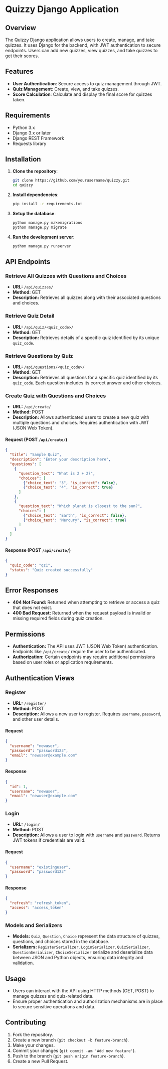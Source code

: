 # Quizzy Django Application

## Overview

The Quizzy Django application allows users to create, manage, and take quizzes. It uses Django for the backend, with JWT authentication to secure endpoints. Users can add new quizzes, view quizzes, and take quizzes to get their scores.

## Features

- **User Authentication**: Secure access to quiz management through JWT.
- **Quiz Management**: Create, view, and take quizzes.
- **Score Calculation**: Calculate and display the final score for quizzes taken.

## Requirements

- Python 3.x
- Django 3.x or later
- Django REST Framework
- Requests library

## Installation

1. **Clone the repository**:
   ```sh
   git clone https://github.com/yourusername/quizzy.git
   cd quizzy
   ```

2. **Install dependencies**:
   ```sh
   pip install -r requirements.txt
   ```

3. **Setup the database**:
   ```sh
   python manage.py makemigrations
   python manage.py migrate
   ```

4. **Run the development server**:
   ```sh
   python manage.py runserver
   ```

## API Endpoints

### Retrieve All Quizzes with Questions and Choices

- **URL:** `/api/quizzes/`
- **Method:** GET
- **Description:** Retrieves all quizzes along with their associated questions and choices.

### Retrieve Quiz Detail

- **URL:** `/api/quiz/<quiz_code>/`
- **Method:** GET
- **Description:** Retrieves details of a specific quiz identified by its unique `quiz_code`.

### Retrieve Questions by Quiz

- **URL:** `/api/questions/<quiz_code>/`
- **Method:** GET
- **Description:** Retrieves all questions for a specific quiz identified by its `quiz_code`. Each question includes its correct answer and other choices.

### Create Quiz with Questions and Choices

- **URL:** `/api/create/`
- **Method:** POST
- **Description:** Allows authenticated users to create a new quiz with multiple questions and choices. Requires authentication with JWT (JSON Web Token).

#### Request (POST `/api/create/`)

```json
{
  "title": "Sample Quiz",
  "description": "Enter your description here",
  "questions": [
    {
      "question_text": "What is 2 + 2?",
      "choices": [
        {"choice_text": "3", "is_correct": false},
        {"choice_text": "4", "is_correct": true}
      ]
    },
    {
      "question_text": "Which planet is closest to the sun?",
      "choices": [
        {"choice_text": "Earth", "is_correct": false},
        {"choice_text": "Mercury", "is_correct": true}
      ]
    }
  ]
}
```

#### Response (POST `/api/create/`)

```json
{
  "quiz_code": "qz1",
  "status": "Quiz created successfully"
}
```

## Error Responses

- **404 Not Found:** Returned when attempting to retrieve or access a quiz that does not exist.
- **400 Bad Request:** Returned when the request payload is invalid or missing required fields during quiz creation.

## Permissions

- **Authentication:** The API uses JWT (JSON Web Token) authentication. Endpoints like `/api/create/` require the user to be authenticated.
- **Authorization:** Certain endpoints may require additional permissions based on user roles or application requirements.

## Authentication Views

### Register

- **URL:** `/register/`
- **Method:** POST
- **Description:** Allows a new user to register. Requires `username`, `password`, and other user details.

#### Request

```json
{
  "username": "newuser",
  "password": "password123",
  "email": "newuser@example.com"
}
```

#### Response

```json
{
  "id": 1,
  "username": "newuser",
  "email": "newuser@example.com"
}
```

### Login

- **URL:** `/login/`
- **Method:** POST
- **Description:** Allows a user to login with `username` and `password`. Returns JWT tokens if credentials are valid.

#### Request

```json
{
  "username": "existinguser",
  "password": "password123"
}
```

#### Response

```json
{
  "refresh": "refresh_token",
  "access": "access_token"
}
```

### Models and Serializers

- **Models:** `Quiz`, `Question`, `Choice` represent the data structure of quizzes, questions, and choices stored in the database.
- **Serializers:** `RegisterSerializer`, `LoginSerializer`, `QuizSerializer`, `QuestionSerializer`, `ChoiceSerializer` serialize and deserialize data between JSON and Python objects, ensuring data integrity and validation.

## Usage

- Users can interact with the API using HTTP methods (GET, POST) to manage quizzes and quiz-related data.
- Ensure proper authentication and authorization mechanisms are in place to secure sensitive operations and data.

## Contributing

1. Fork the repository.
2. Create a new branch (`git checkout -b feature-branch`).
3. Make your changes.
4. Commit your changes (`git commit -am 'Add new feature'`).
5. Push to the branch (`git push origin feature-branch`).
6. Create a new Pull Request.
